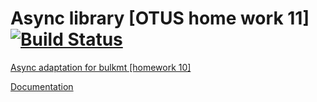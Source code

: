 # Async library [OTUS home work 11] [![Build Status](https://travis-ci.org/SergeiNA/async.svg?branch=master)](https://travis-ci.org/SergeiNA/async)

[Async adaptation for bulkmt [homework 10]](https://github.com/SergeiNA/bulkmt)

[Documentation](https://sergeina.github.io/async/)


